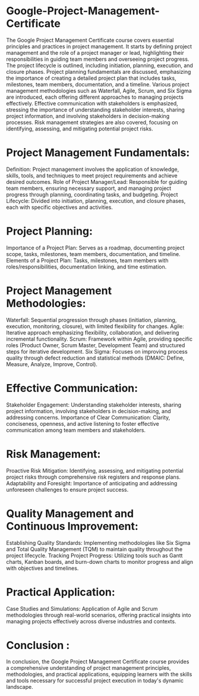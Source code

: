 # Google-Project-Management-Certificate 

The Google Project Management Certificate course covers essential principles and practices in project management. It starts by defining project management and the role of a project manager or lead, highlighting their responsibilities in guiding team members and overseeing project progress. The project lifecycle is outlined, including initiation, planning, execution, and closure phases.
Project planning fundamentals are discussed, emphasizing the importance of creating a detailed project plan that includes tasks, milestones, team members, documentation, and a timeline. Various project management methodologies such as Waterfall, Agile, Scrum, and Six Sigma are introduced, each offering different approaches to managing projects effectively.
Effective communication with stakeholders is emphasized, stressing the importance of understanding stakeholder interests, sharing project information, and involving stakeholders in decision-making processes. Risk management strategies are also covered, focusing on identifying, assessing, and mitigating potential project risks.

# Project Management Fundamentals:
Definition: Project management involves the application of knowledge, skills, tools, and techniques to meet project requirements and achieve desired outcomes.
Role of Project Manager/Lead: Responsible for guiding team members, ensuring necessary support, and managing project progress through planning, coordinating tasks, and budgeting.
Project Lifecycle: Divided into initiation, planning, execution, and closure phases, each with specific objectives and activities.


# Project Planning:
Importance of a Project Plan: Serves as a roadmap, documenting project scope, tasks, milestones, team members, documentation, and timeline.
Elements of a Project Plan: Tasks, milestones, team members with roles/responsibilities, documentation linking, and time estimation.


# Project Management Methodologies:
Waterfall: Sequential progression through phases (initiation, planning, execution, monitoring, closure), with limited flexibility for changes.
Agile: Iterative approach emphasizing flexibility, collaboration, and delivering incremental functionality.
Scrum: Framework within Agile, providing specific roles (Product Owner, Scrum Master, Development Team) and structured steps for iterative development.
Six Sigma: Focuses on improving process quality through defect reduction and statistical methods (DMAIC: Define, Measure, Analyze, Improve, Control).


# Effective Communication:
Stakeholder Engagement: Understanding stakeholder interests, sharing project information, involving stakeholders in decision-making, and addressing concerns.
Importance of Clear Communication: Clarity, conciseness, openness, and active listening to foster effective communication among team members and stakeholders.


# Risk Management:
Proactive Risk Mitigation: Identifying, assessing, and mitigating potential project risks through comprehensive risk registers and response plans.
Adaptability and Foresight: Importance of anticipating and addressing unforeseen challenges to ensure project success.


# Quality Management and Continuous Improvement:
Establishing Quality Standards: Implementing methodologies like Six Sigma and Total Quality Management (TQM) to maintain quality throughout the project lifecycle.
Tracking Project Progress: Utilizing tools such as Gantt charts, Kanban boards, and burn-down charts to monitor progress and align with objectives and timelines.


# Practical Application:
Case Studies and Simulations: Application of Agile and Scrum methodologies through real-world scenarios, offering practical insights into managing projects effectively across diverse industries and contexts.


# Conclusion :
In conclusion, the Google Project Management Certificate course provides a comprehensive understanding of project management principles, methodologies, and practical applications, equipping learners with the skills and tools necessary for successful project execution in today's dynamic landscape.
